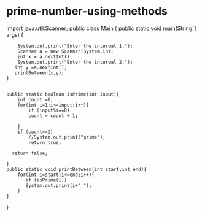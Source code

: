# prime-number-using-methods




import java.util.Scanner;
public class Main
{
	public static void main(String[] args) {
	    
		System.out.print("Enter the interval 1:");
		Scanner a = new Scanner(System.in);
		int x = a.nextInt();
		System.out.print("Enter the interval 2:");
	   int y =a.nextInt();
	   printBetween(x,y);
	}
		
		
    public static boolean isPrime(int input){
        int count =0;
		for(int i=1;i<=input;i++){
		    if (input%i==0)
		    count = count + 1;
		    
		}
		if (count==2)
		    //System.out.print("prime");
		    return true;
	
	  return false;
	  
	}
	public static void printBetween(int start,int end){
	    for(int i=start;i<=end;i++){
	       if (isPrime(i))
	       System.out.print(i+" ");
	    }
	}
}
